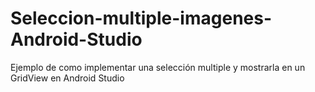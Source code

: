 # Seleccion-multiple-imagenes-Android-Studio
Ejemplo de como implementar una selección multiple y mostrarla en un GridView en Android Studio
